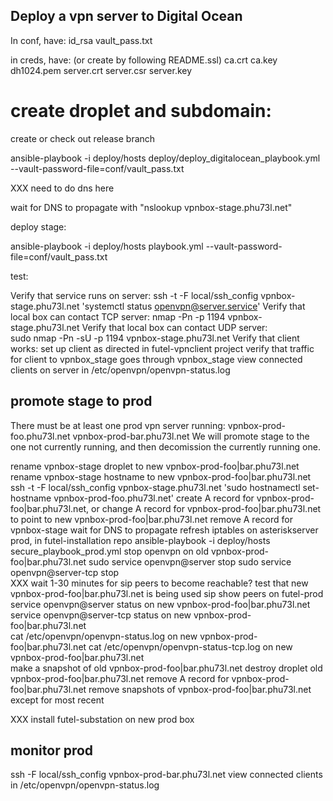 ## Deploy a vpn server to Digital Ocean

In conf, have:
id_rsa
vault_pass.txt

in creds, have:
(or create by following README.ssl)
ca.crt ca.key dh1024.pem
server.crt server.csr server.key

# create droplet and subdomain:

create or check out release branch

  ansible-playbook -i deploy/hosts deploy/deploy_digitalocean_playbook.yml  --vault-password-file=conf/vault_pass.txt

XXX need to do dns here

wait for DNS to propagate with "nslookup vpnbox-stage.phu73l.net"

deploy stage:

  ansible-playbook -i deploy/hosts playbook.yml --vault-password-file=conf/vault_pass.txt

test:

  Verify that service runs on server:
  ssh -t -F local/ssh_config vpnbox-stage.phu73l.net 'systemctl status openvpn@server.service'
  Verify that local box can contact TCP server:
  nmap -Pn -p 1194 vpnbox-stage.phu73l.net
  Verify that local box can contact UDP server:  
  sudo nmap -Pn -sU -p 1194 vpnbox-stage.phu73l.net
  Verify that client works:
  set up client as directed in futel-vpnclient project
  verify that traffic for client to vpnbox_stage goes through vpnbox_stage
  view connected clients on server in /etc/openvpn/openvpn-status.log

## promote stage to prod

There must be at least one prod vpn server running:
vpnbox-prod-foo.phu73l.net
vpnbox-prod-bar.phu73l.net
We will promote stage to the one not currently running, and then decomission the currently running one.

rename vpnbox-stage droplet to new vpnbox-prod-foo|bar.phu73l.net
rename vpnbox-stage hostname to new vpnbox-prod-foo|bar.phu73l.net
  ssh -t -F local/ssh_config vpnbox-stage.phu73l.net 'sudo hostnamectl set-hostname vpnbox-prod-foo.phu73l.net'
create A record for vpnbox-prod-foo|bar.phu73l.net, or change A record for vpnbox-prod-foo|bar.phu73l.net to point to new vpnbox-prod-foo|bar.phu73l.net
remove A record for vpnbox-stage
wait for DNS to propagate
refresh iptables on asteriskserver prod, in futel-installation repo
  ansible-playbook -i deploy/hosts secure_playbook_prod.yml
stop openvpn on old vpnbox-prod-foo|bar.phu73l.net
  sudo service openvpn@server stop
  sudo service openvpn@server-tcp stop  
XXX wait 1-30 minutes for sip peers to become reachable?
test that new vpnbox-prod-foo|bar.phu73l.net is being used
  sip show peers on futel-prod
  service openvpn@server status on new vpnbox-prod-foo|bar.phu73l.net
  service openvpn@server-tcp status on new vpnbox-prod-foo|bar.phu73l.net  
  cat /etc/openvpn/openvpn-status.log on new vpnbox-prod-foo|bar.phu73l.net
  cat /etc/openvpn/openvpn-status-tcp.log on new vpnbox-prod-foo|bar.phu73l.net  
make a snapshot of old vpnbox-prod-foo|bar.phu73l.net
destroy droplet old vpnbox-prod-foo|bar.phu73l.net
remove A record for vpnbox-prod-foo|bar.phu73l.net
remove snapshots of vpnbox-prod-foo|bar.phu73l.net except for most recent

XXX install futel-substation on new prod box

## monitor prod

  ssh -F local/ssh_config vpnbox-prod-bar.phu73l.net
  view connected clients in /etc/openvpn/openvpn-status.log
